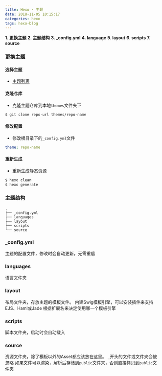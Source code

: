 ```yaml
---
title: Hexo · 主题
date: 2018-11-05 10:15:17
categories: hexo
tags: hexo-blog
---
```


**1. 更换主题**
**2. 主题结构**
**3. \_config.yml**
**4. language**
**5. layout**
**6. scripts**
**7. source**

<!-- more -->

### 更换主题

#### 选择主题
- [主题列表](https://hexo.io/themes/)

#### 克隆仓库
- 克隆主题仓库到本地`themes`文件夹下
```bash
$ git clone repo-url themes/repo-name
```

#### 修改配置
- 修改根目录下的`_config.yml`文件
```yaml _config.yml
theme: repo-name
```

#### 重新生成
- 重新生成静态资源
```bash
$ hexo clean
$ hexo generate
```

### 主题结构

```
.
├── _config.yml
├── languages
├── layout
├── scripts
└── source
```

### \_config.yml

主题的配置文件，修改时会自动更新，无需重启

### languages

语言文件夹

### layout

布局文件夹，存放主题的模板文件。
内建Swig模板引擎，可以安装插件来支持EJS、Haml或Jade
根据扩展名来决定使用哪一个模板引擎

### scripts

脚本文件夹，启动时会自动载入

### source

资源文件夹，除了模板以外的Asset都应该放在这里。
`_`开头的文件或文件夹会被忽略
如果文件可以渲染，解析后存储到`public`文件夹，否则直接拷贝到`public`文件夹
